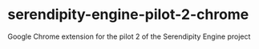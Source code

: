 # serendipity-engine-pilot-2-chrome
Google Chrome extension for the pilot 2 of the Serendipity Engine project
